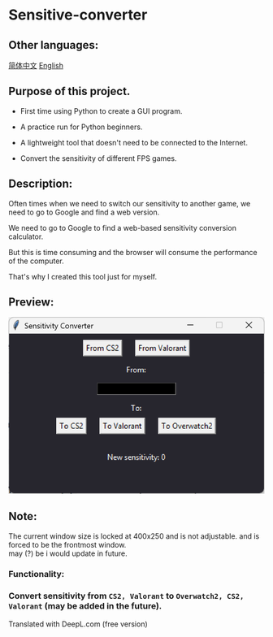 # Sensitive-converter

## Other languages:
[简体中文](/README_CN.md) [English](/README_EN.md)
  
## Purpose of this project.

- First time using Python to create a GUI program.

- A practice run for Python beginners.

- A lightweight tool that doesn't need to be connected to the Internet.

- Convert the sensitivity of different FPS games.

## Description:
Often times when we need to switch our sensitivity to another game, we need to go to Google and find a web version.  
  
We need to go to Google to find a web-based sensitivity conversion calculator.  
  
But this is time consuming and the browser will consume the performance of the computer.  
  
That's why I created this tool just for myself.  

## Preview:

![Sample](/screenshot.png)

## Note:

The current window size is locked at 400x250 and is not adjustable.
and is forced to be the frontmost window.  
may (?) be i would update in future.

### Functionality:
### Convert sensitivity from `CS2, Valorant` to `Overwatch2, CS2, Valorant` (may be added in the future).

Translated with DeepL.com (free version)
